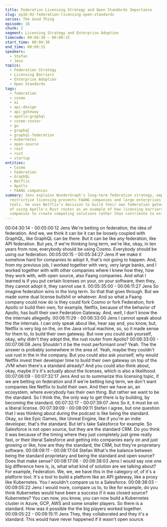 ```yaml
---
title: Federation Licensing Strategy and Open Standards Importance
slug: ep16-02-federation-licensing-open-standards
series: The Good Thing
episode: 16
chunk: 2
segment: Licensing Strategy and Enterprise Adoption
timecode: 00:04:30 – 00:09:15
start_time: 00:04:30
end_time: 00:09:15
speakers:
  - Stefan
  - Jens
topics:
  - Federation Strategy
  - Licensing Barriers
  - Enterprise Adoption
  - Open Standards
tags:
  - federation
  - cosmo
  - ai
  - api-design
  - api-gateway
  - apollo-graphql
  - cosmo-router
  - go
  - graphql
  - graphql-federation
  - kubernetes
  - open-source
  - rest
  - rust
  - startup
entities:
  - Cosmo
  - Federation
  - GraphQL
  - Netflix
  - Apollo
  - FAANG companies
summary: Jens explains WunderGraph's long-term federation strategy, emphasizing how
  restrictive licensing prevents FAANG companies and large enterprises from adopting
  tools. He uses Netflix's decision to build their own federation gateway instead
  of using Apollo's Rust router as an example of how licensing barriers can force
  companies to create competing solutions rather than contribute to existing standards.
---
```


00:04:30:14 - 00:05:00:12
Jens
We're betting on federation, the idea of federation. And we, we think it can be it can be loosely
coupled with GraphQL, like GraphQL can be there. But it can be like any federation, like API
federation. But yes, if we're thinking long term, we're like, okay, in ten years from now,
everybody should be using Cosmo. Everybody should be using our federation.
00:05:00:15 - 00:05:34:27
Jens
If we make it somehow hard for companies to adopt it, that's not going to happen. And, from my
previous job, I worked together with very, very large banks, and I worked together with with
other companies where I knew how they, how they work with, with open source, also Faang
companies. And what I learned is if you put certain licenses on your, on your software, then
they, they cannot adopt it, they cannot use it.
00:05:35:00 - 00:06:11:27
Jens
So imagine federation wins in the long term. So that that goes through. But we made some dual
license bullshit or whatever. And so what a Faang company could now do is they could fork
Cosmo or fork Federation, fork Apollo or build their own, for example, Netflix, because of the
behavior of Apollo, has built their own Federation Gateway. And, well, I don't know the the
internals allegedly.
00:06:11:29 - 00:06:33:00
Jens
I cannot speak about the the internals. I can only speak about like, hear say and, you know, but,
Netflix is very big on the, on the Java virtual machine, so, so it made sense for them to, to build
their own gateway. But now you could ask yourself, okay, why didn't they adopt the, the rust
router from Apollo?
00:06:33:00 - 00:07:06:06
Jens
Shouldn't it be the most performant one? Yeah. The the answer is probably somewhere in the
area of. Yeah, maybe they couldn't use rust in the in the company. But you could also ask
yourself, why would Netflix invest their developer time to build their own gateway on top of the
JVM when there's a standard already? And you could also think about, okay, maybe it's it's
actually about the licenses, which is also a likelihood.
00:07:06:09 - 00:07:32:17
Jens
And so to summarize this licensing topic, if we are betting on federation and if we're betting long
term, we don't want companies like Netflix to build their own. And then we have an, an
ecosystem, where everybody has their own thing. But rather we want to be the standard. So I
think the, the only way to get there is by building, by becoming the standard.
00:07:32:17 - 00:07:39:07
Jens
So it, it must be on a liberal license.
00:07:39:09 - 00:08:09:11
Stefan
I agree, but one question that I was thinking about during the podcast is like being the standard.
Okay, so like Epic Games, like Unreal Engine, like if you're an indie developer, that's the
standard. But let's take Salesforce for example. So Salesforce is not open source, but they are
the standard CRM. Do you think it was because of the timing where they just completely just
grew really fast, or their literal Salesforce and getting into companies early on and just growing
or like, how are they the standard, the CRM, but they're proprietary software.
00:08:09:11 - 00:08:17:04
Stefan
What's the balance between being the standard proprietary and being the standard and open
source? Does that make sense?
00:08:17:06 - 00:08:38:03
Jens
I would say one one big difference here is, is, what what kind of solution are we talking about?
For example, Federation. We, we, we have this in the category of, of it's a platform tool. It's a
tool to build a platform like an API gateway, like a proxy like Kubernetes. You I wouldn't compare
us to a Salesforce.
00:08:38:03 - 00:09:05:22
Jens
I would more, compare us to, to like for example, do you think Kubernetes would have been a
success if it was closed source? Kubernetes? You can now, you know, you can now build a
Kubernetes cluster in Azure, GCP, AWS and some smaller players. So there is a standard. How
was it possible the the big players worked together.
00:09:05:22 - 00:09:15:11
Jens
They, they collaborated and they it's a standard. This would have never happened if it wasn't
open source.
